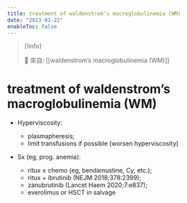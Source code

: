```yaml
---
title: treatment of waldenstrom’s macroglobulinemia (WM)
date: "2023-01-22"
enableToc: false
---
```


> [!info]
>
> 🌱 來自: [[waldenstrom’s macroglobulinemia (WM)]]

# treatment of waldenstrom’s macroglobulinemia (WM)

- Hyperviscosity:
	* plasmapheresis;
	* limit transfusions if possible (worsen hyperviscosity)

- Sx (eg, prog. anemia):
	- ritux ± chemo (eg, bendamustine, Cy, etc.);
	- ritux + ibrutinib (NEJM 2018;378:2399);
	- zanubrutinib (Lancet Haem 2020;7:e837);
	- everolimus or HSCT in salvage

